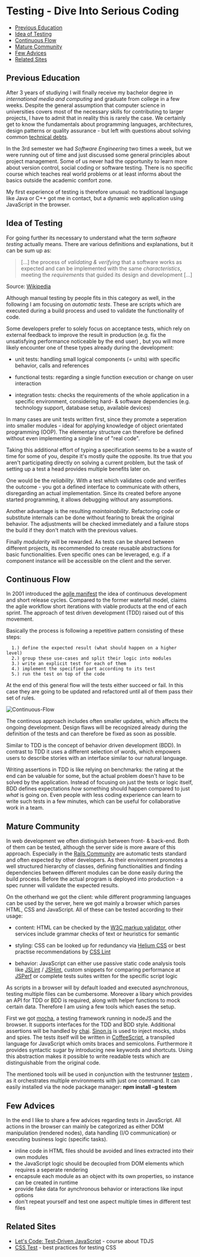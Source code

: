 Testing - Dive Into Serious Coding
==================================

- [Previous Education](#previous-education)
- [Idea of Testing](#idea-of-testing)
- [Continuous Flow](#continuous-flow)
- [Mature Community](#mature-community)
- [Few Advices](#few-advices)
- [Related Sites](#related-sites)


## Previous Education

After 3 years of studiying I will finally receive my bachelor degree in *international media and computing* and graduate from college in a few weeks. Despite the general assumption that computer
science in universities covers most of the necessary skills for contributing to larger projects,
I have to admit that in reality this is rarely the case. We certainly get to know the fundamentals
about programming languages, architectures, design patterns or quality assurance - but left with
questions about solving common [technical debts](http://martinfowler.com/bliki/TechnicalDebt.html).

In the 3rd semester we had *Software Engineering* two times a week, but we were running out of
time and just discussed some general principles about project management. Some of us never had the
opportunity to learn more about version control, social coding or software testing. There is no
specific course which teaches real world problems or at least informs about the basics outside
the academic comfort zone.

My first experience of testing is therefore unusual: no traditional language like Java or C++
got me in contact, but a dynamic web application using JavaScript in the browser.


## Idea of Testing

For going further its necessary to understand what the term *software testing* actually means.
There are various definitions and explanations, but it can be sum up as:

> [...] the process of *validating & verifying* that a software works as expected and can be
  implemented with the same *characteristics*, meeting the *requirements* that guided its design
  and development [...]

Source: [Wikipedia](https://en.wikipedia.org/wiki/Software_testing)

Although manual testing by people fits in this category as well, in the following I am focusing on
*automatic tests*. These are scripts which are executed during a build process and used to validate the functionality of code.

Some developers prefer to solely focus on acceptance tests, which rely on external feedback to
improve the result in production (e.g. fix the unsatisfying performance noticeable by the end user)
, but you will more likely encounter one of these types already during the development:

* unit tests: handling small logical components (= units) with specific behavior, calls and
              references

* functional tests: regarding a single function execution or change on user interaction

* integration tests: checks the requirements of the whole application in a specific environment,
                      considering hard- & software dependencies (e.g. technology support, database setup, available devices)

In many cases are unit tests written first, since they promote a seperation into smaller modules -
ideal for applying knowledge of object orientated programming (OOP). The elementary structure can therefore be defined without even implementing a single line of "real code".

Taking this additional effort of typing a specification seems to be a waste of time for some of
you, despite it's mostly quite the opposite. Its true that you aren't participating directly on
solving a current problem, but the task of setting up a test a head provides multiple benefits later on.

One would be the *reliability*. With a test which validates code and verifies the outcome -
you got a defined interface to communicate with others, disregarding an actual implementation.
Since its created before anyone started programming, it allows debugging without any assumptions.

Another advantage is the resulting *maintainability*. Refactoring code or substitute internals
can be done without fearing to break the original behavior. The adjustments will be checked
immediately and a failure stops the build if they don't match with the previous values.

Finally *modularity* will be rewarded. As tests can be shared between different projects, its recommended to create reusable abstractions for basic functionalities. Even specific ones can
be leveraged, e.g. if a component instance will be accessible on the client and the server.


## Continuous Flow

In 2001 introduced the [agile manifest](http://agilemanifesto.org/) the idea of continuous
development and short release cycles. Compared to the former waterfall model, claims the agile
workflow short iterations with viable products at the end of each sprint. The approach of test
driven development (TDD) raised out of this movement.

Basically the process is following a repetitive pattern consisting of these steps:
```
  1.) define the expected result (what should happen on a higher level)
  2.) group these use-cases and split their logic into modules
  3.) write an explicit test for each of them
  4.) implement the specified part according to its test
  5.) run the test on top of the code
```
At the end of this general flow will the tests either succeed or fail. In this case they are going
to be updated and refactored until all of them pass their set of rules.

![Continuous-Flow](https://raw.github.com/Autarc/talks/gh-pages/2013-07-09_Testing/material/Iterative-Cycles.png)

The continous approach includes often smaller updates, which affects the ongoing development.
Design flaws will be recognized already during the definition of the tests and can therefore
be fixed as soon as possible.

Similar to TDD is the concept of behavior driven development (BDD). In contrast to TDD it uses
a different selection of words, which empowers users to describe stories with an interface similar
to our natural language.

Writing assertions in TDD is like relying on benchmarks: the rating at the end can be
valuable for some, but the actual problem doesn't have to be solved by the application.
Instead of focusing on just the tests or logic itself, BDD defines expectations *how* something
should happen compared to just *what* is going on. Even people with less coding experience can
learn to write such tests in a few minutes, which can be useful for collaborative work in a team.


## Mature Community

In web development we often distinguish between front- & back-end. Both of them can be tested,
although the server side is more aware of this approach. Especially in the
[Rails Community](http://guides.rubyonrails.org/testing.html) are automatic tests standard and
often expected by other developers. As their environment promotes a well structured hierarchy of
classes, defining functionalities and finding dependencies between different modules can be done
easily during the build process. Before the actual program is deployed into production - a spec
runner will validate the expected results.

On the otherhand we got the client: while different programming languages can be used by the
server, here we got mainly a browser which parses HTML, CSS and JavaScript. All of these can be
tested according to their usage:

* content: HTML can be checked by the [W3C markup validator](http://validator.w3.org/),
           other services include grammar checks of text or heuristics for semantic

* styling: CSS can be looked up for redundancy via
           [Helium CSS](https://github.com/geuis/helium-css) or best practise recommendations by
           [CSS Lint](http://csslint.net/)

* behavior: JavaScript can either use passive static code analysis tools like
            [JSLint](http://www.jslint.com/) / [JSHint](http://jshint.com/), custom snippets for
            comparing performance at [JSPerf](http://jsperf.com/) or complete tests suites written
            for the specific script logic

As scripts in a browser will by default loaded and executed asynchronous, testing multiple files
can be cumbersome. Moreover a libary which provides an API for TDD or BDD is required, along with
helper functions to mock certain data. Therefore I am using a few tools which eases the setup.

First we got [mocha](http://visionmedia.github.io/mocha/), a testing framework running in nodeJS
and the browser. It supports interfaces for the TDD and BDD style. Additional assertions will be
handled by [chai](http://chaijs.com/). [Sinon.js](http://sinonjs.org/) is used to inject mocks,
stubs and spies. The tests itself will be written in [CoffeeScript](http://coffeescript.org/), a transpiled language for JavaScript which omits braces and semicolons. Furthermore it provides
syntactic sugar by introducing new keywords and shortcuts. Using this abstraction makes it
possible to write readable tests which are distinguishable from the original code.

The mentioned tools will be used in conjunction with the testrunner
[testem](https://github.com/airportyh/testem) , as it orchestrates multiple environments with
just one command. It can easily installed via the node package manager: __npm install -g testem__


## Few Advices

In the end I like to share a few advices regarding tests in JavaScript. All actions in the
browser can mainly be categorized as either DOM manipulation (rendered nodes), data handling (I/O
communication) or executing business logic (specific tasks).

* inline code in HTML files should be avoided and lines extracted into their own modules
* the JavaScript logic should be decoupled from DOM elements which requires a seperate rendering
* encapsule each module as an object with its own properties, so instance can be created in runtime
* provide fake data for aynchronous behavior or interactions like input options
* don't repeat yourself and test one aspect multiple times in different test files


## Related Sites

- [Let's Code: Test-Driven JavaScript](http://www.letscodejavascript.com/) - course about TDJS
- [CSS Test](http://csste.st/) - best practices for testing CSS

